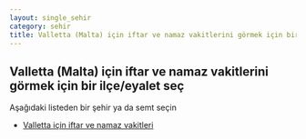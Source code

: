 ```yaml
---
layout: single_sehir
category: sehir
title: Valletta (Malta) için iftar ve namaz vakitlerini görmek için bir ilçe/eyalet seç
---
```



## Valletta (Malta) için iftar ve namaz vakitlerini görmek için bir ilçe/eyalet seç

Aşağıdaki listeden bir şehir ya da semt seçin


* [Valletta için iftar ve namaz vakitleri](/iftar.html?sehir=Valletta&ulke=Malta&state=Valletta)
